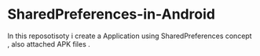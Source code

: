 # SharedPreferences-in-Android

In this reposotisoty i create a Application using SharedPreferences concept , also attached APK files .

